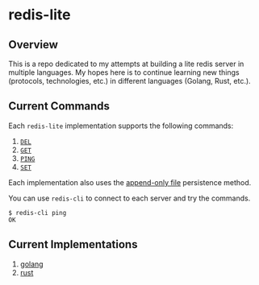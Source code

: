 # redis-lite

## Overview

This is a repo dedicated to my attempts at building a lite redis server in 
multiple languages.
My hopes here is to continue learning new things (protocols, technologies, etc.)
in different languages (Golang, Rust, etc.).

## Current Commands

Each `redis-lite` implementation supports the following commands:

1. [`DEL`](https://redis.io/docs/latest/commands/del/)
1. [`GET`](https://redis.io/docs/latest/commands/get/)
1. [`PING`](https://redis.io/docs/latest/commands/ping/)
1. [`SET`](https://redis.io/docs/latest/commands/set/)

Each implementation also uses the 
[append-only file](https://redis.io/docs/latest/operate/oss_and_stack/management/persistence/#append-only-file)
persistence method.

You can use `redis-cli` to connect to each server and try the commands.

```shell
$ redis-cli ping
OK
```

## Current Implementations

1. [golang](./golang/)
1. [rust](./rust/)